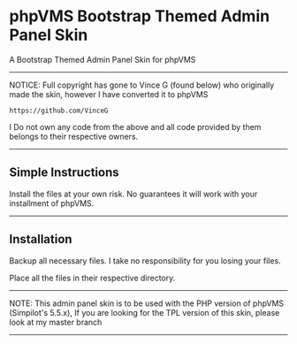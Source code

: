# phpVMS Bootstrap Themed Admin Panel Skin
A Bootstrap Themed Admin Panel Skin for phpVMS

--------------------
NOTICE: Full copyright has gone to Vince G (found below) who originally made the skin, however I have converted it to phpVMS

	https://github.com/VinceG
    
    
I Do not own any code from the above and all code provided by them belongs to their respective owners.

----------------------
Simple Instructions
----------------------

Install the files at your own risk. 
No guarantees it will work with your installment of phpVMS.

----------------------
 Installation
----------------------

Backup all necessary files. I take no responsibility for you losing your files.

Place all the files in their respective directory.

----------------------

NOTE: This admin panel skin is to be used with the PHP version of phpVMS (Simpilot's 5.5.x), If you are looking for the TPL version of this skin, please look at my master branch

----------------------
